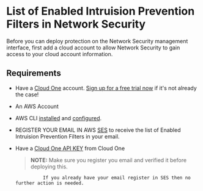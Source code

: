 # List of Enabled Intruision Prevention Filters in Network Security

Before you can deploy protection on the Network Security management interface, first add a cloud account to allow Network Security to gain access to your cloud account information.

## Requirements

- Have a [Cloud One](https://www.trendmicro.com/cloudone) account. [Sign up for a free trial now](https://cloudone.trendmicro.com/register) if it's not already the case!
- An AWS Account 
- AWS CLI [installed](https://docs.aws.amazon.com/cli/latest/userguide/getting-started-install.html) and [configured](https://docs.aws.amazon.com/cli/latest/userguide/cli-chap-configure.html).
- REGISTER YOUR EMAIL IN AWS [SES](https://docs.aws.amazon.com/ses/latest/dg/creating-identities.html) to receive the list of Enabled Intruision Prevention Filters in your email.   
- Have a [Cloud One API KEY](https://cloudone.trendmicro.com/docs/identity-and-account-management/c1-api-key/) from Cloud One

    > **NOTE:** Make sure you register you email and verified it before deploying this.

                If you already have your email register in SES then no further action is needed.

